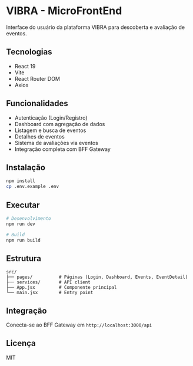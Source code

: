 # VIBRA - MicroFrontEnd

Interface do usuário da plataforma VIBRA para descoberta e avaliação de eventos.

## Tecnologias

- React 19
- Vite
- React Router DOM
- Axios

## Funcionalidades

- Autenticação (Login/Registro)
- Dashboard com agregação de dados
- Listagem e busca de eventos
- Detalhes de eventos
- Sistema de avaliações via eventos
- Integração completa com BFF Gateway

## Instalação

```bash
npm install
cp .env.example .env
```

## Executar

```bash
# Desenvolvimento
npm run dev

# Build
npm run build
```

## Estrutura

```
src/
├── pages/          # Páginas (Login, Dashboard, Events, EventDetail)
├── services/       # API client
├── App.jsx         # Componente principal
└── main.jsx        # Entry point
```

## Integração

Conecta-se ao BFF Gateway em `http://localhost:3000/api`

## Licença

MIT
